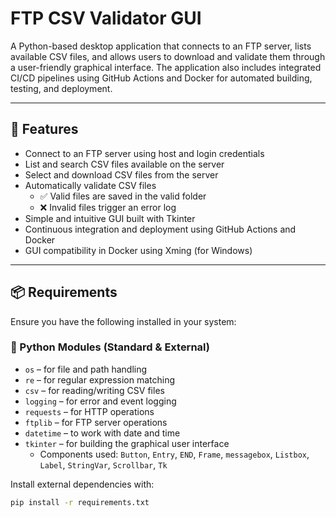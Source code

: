 # FTP CSV Validator GUI

A Python-based desktop application that connects to an FTP server, lists available CSV files, and allows users to download and validate them through a user-friendly graphical interface. The application also includes integrated CI/CD pipelines using GitHub Actions and Docker for automated building, testing, and deployment.

---

## 🚀 Features

- Connect to an FTP server using host and login credentials
- List and search CSV files available on the server
- Select and download CSV files from the server
- Automatically validate CSV files
  - ✅ Valid files are saved in the valid folder
  - ❌ Invalid files trigger an error log
- Simple and intuitive GUI built with Tkinter
- Continuous integration and deployment using GitHub Actions and Docker
- GUI compatibility in Docker using Xming (for Windows)

---

## 📦 Requirements

Ensure you have the following installed in your system:

### 🔧 Python Modules (Standard & External)

- `os` – for file and path handling
- `re` – for regular expression matching
- `csv` – for reading/writing CSV files
- `logging` – for error and event logging
- `requests` – for HTTP operations
- `ftplib` – for FTP server operations
- `datetime` – to work with date and time
- `tkinter` – for building the graphical user interface
  - Components used: `Button`, `Entry`, `END`, `Frame`, `messagebox`, `Listbox`, `Label`, `StringVar`, `Scrollbar`, `Tk`

Install external dependencies with:

```bash
pip install -r requirements.txt
